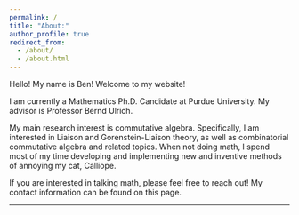 ```yaml
---
permalink: /
title: "About:"
author_profile: true
redirect_from: 
  - /about/
  - /about.html
---
```


Hello! My name is Ben! Welcome to my website!

I am currently a Mathematics Ph.D. Candidate at Purdue University. My advisor is Professor Bernd Ulrich.

My main research interest is commutative algebra. Specifically, I am interested in Liaison and Gorenstein-Liaison theory, as well as combinatorial commutative algebra and related topics. When not doing math, I spend most of my time developing and implementing new and inventive methods of annoying my cat, Calliope.

If you are interested in talking math, please feel free to reach out! My contact information can be found on this page.

------

